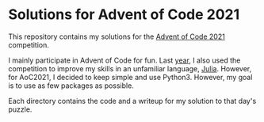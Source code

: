 # Solutions for Advent of Code 2021

This repository contains my solutions for the
[Advent of Code 2021](https://adventofcode.com) competition. 

I mainly participate in Advent of Code for fun. Last [year](https://github.com/jcardente/adventOfCode2020), I also
used the competition to improve my skills in an unfamiliar language, [Julia](https://julialang.org/). 
However, for AoC2021, I decided to keep simple and use Python3. However, my goal is to use as few packages as possible.

Each directory contains the code and a writeup for my solution to that day's puzzle.
